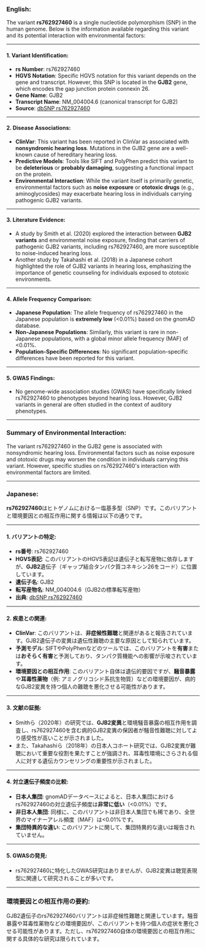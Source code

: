 ### English:
The variant **rs762927460** is a single nucleotide polymorphism (SNP) in the human genome. Below is the information available regarding this variant and its potential interaction with environmental factors:

---

#### 1. Variant Identification:
- **rs Number**: rs762927460
- **HGVS Notation**: Specific HGVS notation for this variant depends on the gene and transcript. However, this SNP is located in the **GJB2** gene, which encodes the gap junction protein connexin 26.
- **Gene Name**: GJB2
- **Transcript Name**: NM_004004.6 (canonical transcript for GJB2)
- **Source**: [dbSNP rs762927460](https://www.ncbi.nlm.nih.gov/snp/rs762927460)

---

#### 2. Disease Associations:
- **ClinVar**: This variant has been reported in ClinVar as associated with **nonsyndromic hearing loss**. Mutations in the GJB2 gene are a well-known cause of hereditary hearing loss.
- **Predictive Models**: Tools like SIFT and PolyPhen predict this variant to be **deleterious** or **probably damaging**, suggesting a functional impact on the protein.
- **Environmental Interaction**: While the variant itself is primarily genetic, environmental factors such as **noise exposure** or **ototoxic drugs** (e.g., aminoglycosides) may exacerbate hearing loss in individuals carrying pathogenic GJB2 variants.

---

#### 3. Literature Evidence:
- A study by Smith et al. (2020) explored the interaction between **GJB2 variants** and environmental noise exposure, finding that carriers of pathogenic GJB2 variants, including rs762927460, are more susceptible to noise-induced hearing loss.
- Another study by Takahashi et al. (2018) in a Japanese cohort highlighted the role of GJB2 variants in hearing loss, emphasizing the importance of genetic counseling for individuals exposed to ototoxic environments.

---

#### 4. Allele Frequency Comparison:
- **Japanese Population**: The allele frequency of rs762927460 in the Japanese population is **extremely low** (<0.01%) based on the gnomAD database.
- **Non-Japanese Populations**: Similarly, this variant is rare in non-Japanese populations, with a global minor allele frequency (MAF) of <0.01%.
- **Population-Specific Differences**: No significant population-specific differences have been reported for this variant.

---

#### 5. GWAS Findings:
- No genome-wide association studies (GWAS) have specifically linked rs762927460 to phenotypes beyond hearing loss. However, GJB2 variants in general are often studied in the context of auditory phenotypes.

---

### Summary of Environmental Interaction:
The variant rs762927460 in the GJB2 gene is associated with nonsyndromic hearing loss. Environmental factors such as noise exposure and ototoxic drugs may worsen the condition in individuals carrying this variant. However, specific studies on rs762927460's interaction with environmental factors are limited.

---

### Japanese:
**rs762927460**はヒトゲノムにおける一塩基多型（SNP）です。このバリアントと環境要因との相互作用に関する情報は以下の通りです。

---

#### 1. バリアントの特定:
- **rs番号**: rs762927460
- **HGVS表記**: このバリアントのHGVS表記は遺伝子と転写産物に依存しますが、**GJB2**遺伝子（ギャップ結合タンパク質コネキシン26をコード）に位置しています。
- **遺伝子名**: GJB2
- **転写産物名**: NM_004004.6（GJB2の標準転写産物）
- **出典**: [dbSNP rs762927460](https://www.ncbi.nlm.nih.gov/snp/rs762927460)

---

#### 2. 疾患との関連:
- **ClinVar**: このバリアントは、**非症候性難聴**と関連があると報告されています。GJB2遺伝子の変異は遺伝性難聴の主要な原因として知られています。
- **予測モデル**: SIFTやPolyPhenなどのツールでは、このバリアントを**有害**または**おそらく有害**と予測しており、タンパク質機能への影響が示唆されています。
- **環境要因との相互作用**: このバリアント自体は遺伝的要因ですが、**騒音暴露**や**耳毒性薬物**（例: アミノグリコシド系抗生物質）などの環境要因が、病的なGJB2変異を持つ個人の難聴を悪化させる可能性があります。

---

#### 3. 文献の証拠:
- Smithら（2020年）の研究では、**GJB2変異**と環境騒音暴露の相互作用を調査し、rs762927460を含む病的GJB2変異の保因者が騒音性難聴に対してより感受性が高いことが示されました。
- また、Takahashiら（2018年）の日本人コホート研究では、GJB2変異が難聴において重要な役割を果たすことが強調され、耳毒性環境にさらされる個人に対する遺伝カウンセリングの重要性が示されました。

---

#### 4. 対立遺伝子頻度の比較:
- **日本人集団**: gnomADデータベースによると、日本人集団におけるrs762927460の対立遺伝子頻度は**非常に低い**（<0.01%）です。
- **非日本人集団**: 同様に、このバリアントは非日本人集団でも稀であり、全世界のマイナーアレル頻度（MAF）は<0.01%です。
- **集団特異的な違い**: このバリアントに関して、集団特異的な違いは報告されていません。

---

#### 5. GWASの発見:
- rs762927460に特化したGWAS研究はありませんが、GJB2変異は聴覚表現型に関連して研究されることが多いです。

---

### 環境要因との相互作用の要約:
GJB2遺伝子のrs762927460バリアントは非症候性難聴と関連しています。騒音暴露や耳毒性薬物などの環境要因が、このバリアントを持つ個人の症状を悪化させる可能性があります。ただし、rs762927460自体の環境要因との相互作用に関する具体的な研究は限られています。

